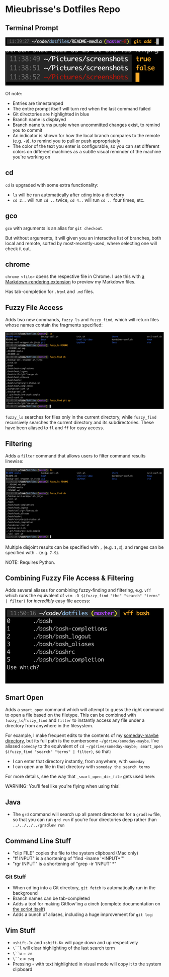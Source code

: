 Mieubrisse's Dotfiles Repo
==========================
Terminal Prompt
---------------
![](./README-media/terminal-prompt1.png)

![](./README-media/terminal-prompt2.png)

Of note:
- Entries are timestamped
- The entire prompt itself will turn red when the last command failed
- Git directories are highlighted in blue
- Branch name is displayed
- Branch name turns purple when uncommitted changes exist, to remind you to commit
- An indicator is shown for how the local branch compares to the remote (e.g. `-8`), to remind you to pull or push appropriately
- The color of the text you enter is configurable, so you can set different colors on different machines as a subtle visual reminder of the machine you're working on

cd
---
`cd` is upgraded with some extra functionality:

- `ls` will be run automatically after `cd`ing into a directory
- `cd 2..` will run `cd ..` twice, `cd 4..` will run `cd ..` four times, etc.

gco
---
`gco` with arguments is an alias for `git checkout`.

But without arguments, it will given you an interactive list of branches, both local and remote, sorted by most-recently-used, where selecting one will check it out.

chrome
------
`chrome <file>` opens the respective file in Chrome. I use this with [a Markdown-rendering extension](https://chromewebstore.google.com/detail/ckkdlimhmcjmikdlpkmbgfkaikojcbjk) to preview my Markdown files.

Has tab-completion for `.html` and `.md` files.

Fuzzy File Access
-----------------
Adds two new commands, `fuzzy_ls` and `fuzzy_find`, which will return files whose names contain the fragments specified:

![](./README-media/fuzzy-finding.png)

`fuzzy_ls` searches for files only in the current directory, while `fuzzy_find` recursively searches the current directory and its subdirectories. These have been aliased to `fl` and `ff` for easy access.

Filtering
---------
Adds a `filter` command that allows users to filter command results linewise:

![](./README-media/filtering.png)

Multiple disjoint results can be specified with `,` (e.g. `1,3`), and ranges can be specified with `-` (e.g. `7-9`).

NOTE: Requires Python.

Combining Fuzzy File Access & Filtering
---------------------------------------
Adds several aliases for combining fuzzy-finding and filtering, e.g. `vff` which runs the equivalent of `vim -O $(fuzzy_find "the" "search" "terms" | filter)` for _incredibly_ easy file access:

![](./README-media/vim-fuzzy-find.png)

Smart Open 
-----------

Adds a `smart_open` command which will attempt to guess the right command to open a file based on the filetype. This can be combined with `fuzzy_ls`/`fuzzy_find` and `filter` to instantly access any file under a directory from anywhere in the filesystem. 

For example, I make frequent edits to the contents of my [someday-maybe directory](https://en.wikipedia.org/wiki/Getting_Things_Done), but its full path is the cumbersome `~/gdrive/someday-maybe`. I've aliased `someday` to the equivalent of `cd ~/gdrive/someday-maybe; smart_open $(fuzzy_find "search" "terms" | filter)`, so that:

* I can enter that directory instantly, from anywhere, with `someday`
* I can open any file in that directory with `someday the search terms`

For more details, see the way that `_smart_open_dir_file` gets used here:

[](https://github.com/mieubrisse/dotfiles/blob/d436564a75aa1a25e27cba8327d3b4d1cebd1778/bash/bash_aliases#L429-L463)

WARNING: You'll feel like you're flying when using this!

Java
----

* The `grd` command will search up all parent directories for a `gradlew` file, so that you can run `grd run` if you're four directories deep rather than `../../../../gradlew run`

Command Line Stuff
------------------
* "clip FILE" copies the file to the system clipboard (Mac only)
* "ff INPUT" is a shortening of "find -iname '\*INPUT\*'"
* "rgr INPUT" is a shortening of "grep -ir 'INPUT' \*"

### Git Stuff
* When cd'ing into a Git directory, `git fetch` is automatically run in the background
* Branch names can be tab-completed
* Adds a tool for making Gitflow'ing a cinch (complete documentation on [the script itself](https://github.com/mieubrisse/dotfiles/blob/master/bash/utils/gitflow-pp.sh))
* Adds a bunch of aliases, including a huge improvement for `git log`:

[](https://github.com/mieubrisse/dotfiles/blob/d436564a75aa1a25e27cba8327d3b4d1cebd1778/bash/bash_aliases#L313-L354)


Vim Stuff
---------
* `<shift-J>` and `<shift-K>` will page down and up respectively
* `\``l` will clear highlighting of the last search term
* `\``w` = `:w`
* `\``x` = `:wq`
* Pressing `+` with text highlighted in visual mode will copy it to the system clipboard
